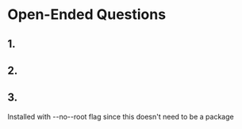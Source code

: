 # Open-Ended Questions

## 1.

## 2.

## 3.


Installed with --no--root flag since this doesn't need to be a package